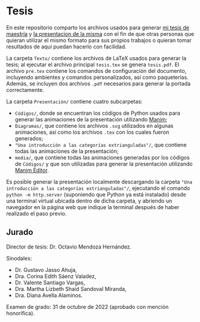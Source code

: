 # Tesis

En este repositorio comparto los archivos usados para generar [mi tesis de maestría](http://132.248.9.195/ptd2022/septiembre/0831398/Index.html) y [la presentacion de la misma](http://dabnciencias.github.io/Examen_profesional) con el fin de que otras personas que quieran utilizar el mismo formato para sus propios trabajos o quieran tomar resultados de aquí puedan hacerlo con facilidad.

La carpeta `Texto/` contiene los archivos de LaTeX usados para generar la tesis; al ejecutar el archivo principal `tesis.tex` se genera `tesis.pdf`. El archivo `pre.tex` contiene los comandos de configuración del documento, incluyendo ambientes y comandos personalizados, así como paqueterías. Además, se incluyen dos archivos `.pdf` necesarios para generar la portada correctamente.

La carpeta `Presentación/` contiene cuatro subcarpetas:
* `Códigos/`, donde se encuentran los códigos de Python usados para generar las animaciones de la presentación utilizando [Manim](https://www.manim.community/);
* `Diagramas/`, que contiene los archivos `.svg` utilizados en algunas animaciones, así como los archivos `.tex` con los cuales fueron generados;
* `"Una introducción a las categorías extrianguladas"/`, que contiene todas las animaciones de la presentación;
* `media/`, que contiene todas las animaciones generadas por los códigos de `Códigos/` y que son utilizadas para generar la presentación utilizando [Manim Editor](https://docs.editor.manim.community/en/stable/).

Es posible generar la presentación localmente descargando la carpeta `"Una introducción a las categorías extrianguladas"/`, ejecutando el comando `python -m http.server` (suponiendo que Python ya está instalado) desde una terminal virtual ubicada dentro de dicha carpeta, y abriendo un navegador en la página web que indique la terminal después de haber realizado el paso previo.

## Jurado

Director de tesis: Dr. Octavio Mendoza Hernández.

Sinodales:
* Dr. Gustavo Jasso Ahuja,
* Dra. Corina Edith Sáenz Valadez,
* Dr. Valente Santiago Vargas,
* Dra. Martha Lizbeth Shaid Sandoval Miranda,
* Dra. Diana Avella Alaminos.

Examen de grado: 31 de octubre de 2022 (aprobado con mención honorífica).

